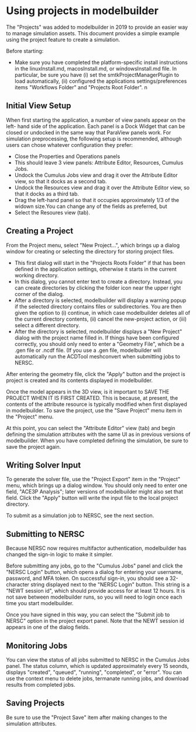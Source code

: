 # Using projects in modelbuilder

The "Projects" was added to modelbuilder in 2019 to provide an easier way
to manage simulation assets. This document provides a simple example using
the project feature to create a simulation.

Before starting:

* Make sure you have completed the platform-specific install instructions in
  the linuxInstall.md, macosInstall.md, or windowsInstall.md file. In
  particular, be sure you have (i) set the smtkProjectManagerPlugin to load
  automatically, (ii) configured the applications settings/preferences items
  "Workflows Folder" and "Projects Root Folder".
n

## Initial View Setup

When first starting the application, a number of view panels appear on the left-
hand side of the application. Each panel is a Dock Widget that can be closed or
undocked in the same way that ParaView panels work. For simulation preprocessing,
the following setup is recommended, although users can chose whatever
configuration they prefer:

* Close the Properties and Operations panels
* This should leave 3 view panels: Attribute Editor, Resources, Cumulus Jobs.
* Undock the Cumulus Jobs view and drag it over the Attribute Editor view,
  so that it docks as a second tab.
* Undock the Resources view and drag it over the Attribute Editor view,
  so that it docks as a third tab.
* Drag the left-hand panel so that it occupies approximately 1/3 of the
  widown size.You can change any of the fields as preferred, but
* Select the Resoures view (tab).


## Creating a Project

From the Project menu, select "New Project...", which brings up a dialog window
for creating or selecting the directory for storing project files.

* This first dialog will start in the "Projects Roots Folder" if that has been
  defined in the application settings, otherwise it starts in the current
  working directory.
* In this dialog, you cannot enter text to create a directory. Instead, you can
  create directories by clicking the folder icon near the upper right corner
  of the dialog.
* After a directory is selected, modelbuilder will display a warning popup if the
  selected directory contains files or subdirectories. You are then given the
  option to (i) continue, in which case modelbuilder deletes all of the current
  directory contents, (ii) cancel the new-project action, or (iii) select a
  different directory.
* After the directory is selected, modelbuilder displays a "New Project"
  dialog with the project name filled in. If things have been configured
  correctly, you should only need to enter a "Geometry File", which be
  a .gen file or .ncdf file. (If you use a .gen file, modelbuilder will
  automatically run the ACDTool meshconvert when submitting jobs to NERSC.

After entering the geometry file, click the "Apply" button and the project is
project is created and its contents displayed in modelbuilder.

Once the model appears in the 3D view, is it important to SAVE THE PROJECT WHEN
IT IS FIRST CREATED. This is because, at present, the contents of the attribute
resource is typically modified when first displayed in modelbuilder. To save the
project, use the "Save Project" menu item in the "Project" menu.

At this point, you can select the "Attribute Editor" view (tab) and begin
defining the simulation attributes with the same UI as in previous versions of
modelbuilder. When you have completed defining the simulation, be sure to save
the project again.


## Writing Solver Input

To generate the solver file, use the "Project Export" item in the "Project" menu,
which brings up a dialog window. You should only need to enter one field,
"ACE3P Analysis"; later versions of modelbuilder might also set that field.
Click the "Apply" button will write the input file to the local project
directory.

To submit as a simulation job to NERSC, see the next section.


## Submitting to NERSC

Because NERSC now requires multifactor authentication, modelbuilder has changed the
sign-in logic to make it simpler.

Before submitting any jobs, go to the "Cumulus Jobs" panel and click the "NERSC
Login" button, which opens a dialog for entering your username, password, and MFA
token. On successful sign-in, you should see a 32-character string displayed next
to the "NERSC Login" button. This string is a "NEWT session id", which should
provide access for at least 12 hours. It is not save between modelbuilder runs, so
you will need to login once each time you start modelbuilder.

Once you have signed in this way, you can select the "Submit job to NERSC" option
in the project export panel. Note that the NEWT session id appears in one of the
dialog fields.

## Monitoring Jobs

You can view the status of all jobs submitted to NERSC in the Cumulus Jobs
panel. The status column, which is updated approximately every 15 seonds,
displays "created", "queued", "running", "completed", or "error". You can use
the context menu to delete jobs, termanate running jobs, and download results
from completed jobs.


## Saving Projects

Be sure to use the "Project Save" item after making changes to the simulation
attributes.
